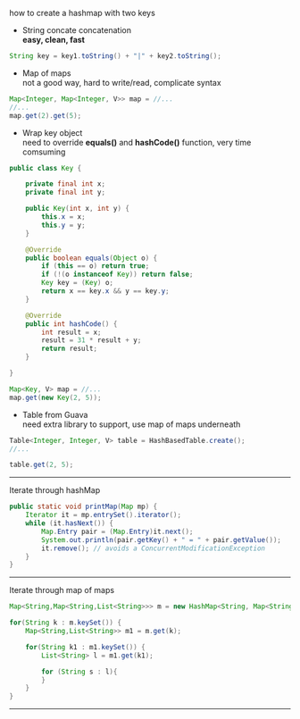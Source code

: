 how to create a hashmap with two keys  
* String concate concatenation  
**easy, clean, fast**
``` java
String key = key1.toString() + "|" + key2.toString();
```
* Map of maps  
not a good way, hard to write/read, complicate syntax
``` java
Map<Integer, Map<Integer, V>> map = //...
//...
map.get(2).get(5);
```
* Wrap key object  
need to override **equals()** and **hashCode()** function, very time comsuming
``` java
public class Key {

    private final int x;
    private final int y;

    public Key(int x, int y) {
        this.x = x;
        this.y = y;
    }

    @Override
    public boolean equals(Object o) {
        if (this == o) return true;
        if (!(o instanceof Key)) return false;
        Key key = (Key) o;
        return x == key.x && y == key.y;
    }

    @Override
    public int hashCode() {
        int result = x;
        result = 31 * result + y;
        return result;
    }

}

Map<Key, V> map = //...
map.get(new Key(2, 5));
```
* Table from Guava  
need extra library to support, use map of maps underneath
```java
Table<Integer, Integer, V> table = HashBasedTable.create();
//...

table.get(2, 5);
```
---
Iterate through hashMap
``` java
public static void printMap(Map mp) {
    Iterator it = mp.entrySet().iterator();
    while (it.hasNext()) {
        Map.Entry pair = (Map.Entry)it.next();
        System.out.println(pair.getKey() + " = " + pair.getValue());
        it.remove(); // avoids a ConcurrentModificationException
    }
}
```
---
Iterate through map of maps
``` java
Map<String,Map<String,List<String>>> m = new HashMap<String, Map<String,List<String>>>();

for(String k : m.keySet()) {
    Map<String,List<String>> m1 = m.get(k);

    for(String k1 : m1.keySet()) {
        List<String> l = m1.get(k1);

        for (String s : l){
        }
    }
}
```
---